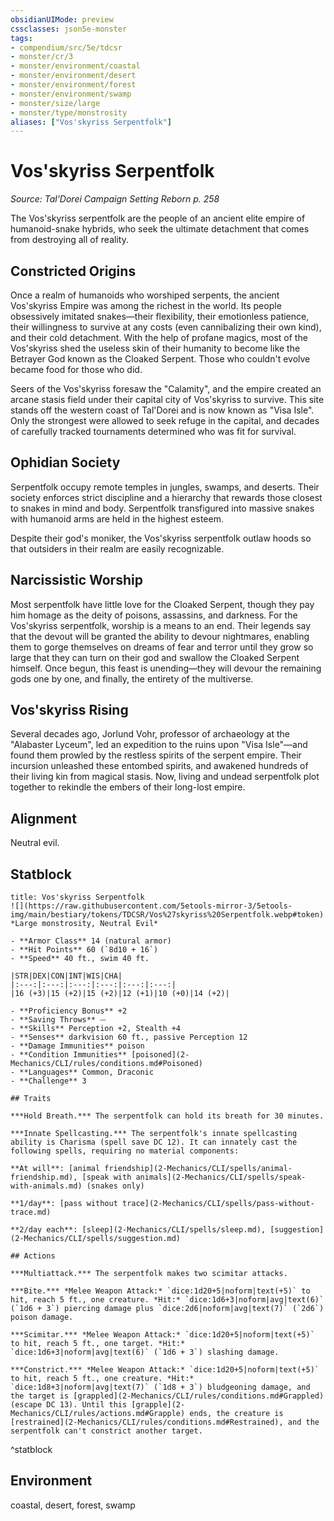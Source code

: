 ```yaml
---
obsidianUIMode: preview
cssclasses: json5e-monster
tags:
- compendium/src/5e/tdcsr
- monster/cr/3
- monster/environment/coastal
- monster/environment/desert
- monster/environment/forest
- monster/environment/swamp
- monster/size/large
- monster/type/monstrosity
aliases: ["Vos'skyriss Serpentfolk"]
---
```

# Vos'skyriss Serpentfolk
*Source: Tal'Dorei Campaign Setting Reborn p. 258*  

The Vos'skyriss serpentfolk are the people of an ancient elite empire of humanoid-snake hybrids, who seek the ultimate detachment that comes from destroying all of reality.

## Constricted Origins

Once a realm of humanoids who worshiped serpents, the ancient Vos'skyriss Empire was among the richest in the world. Its people obsessively imitated snakes—their flexibility, their emotionless patience, their willingness to survive at any costs (even cannibalizing their own kind), and their cold detachment. With the help of profane magics, most of the Vos'skyriss shed the useless skin of their humanity to become like the Betrayer God known as the Cloaked Serpent. Those who couldn't evolve became food for those who did.

Seers of the Vos'skyriss foresaw the "Calamity", and the empire created an arcane stasis field under their capital city of Vos'skyriss to survive. This site stands off the western coast of Tal'Dorei and is now known as "Visa Isle". Only the strongest were allowed to seek refuge in the capital, and decades of carefully tracked tournaments determined who was fit for survival.

## Ophidian Society

Serpentfolk occupy remote temples in jungles, swamps, and deserts. Their society enforces strict discipline and a hierarchy that rewards those closest to snakes in mind and body. Serpentfolk transfigured into massive snakes with humanoid arms are held in the highest esteem.

Despite their god's moniker, the Vos'skyriss serpentfolk outlaw hoods so that outsiders in their realm are easily recognizable.

## Narcissistic Worship

Most serpentfolk have little love for the Cloaked Serpent, though they pay him homage as the deity of poisons, assassins, and darkness. For the Vos'skyriss serpentfolk, worship is a means to an end. Their legends say that the devout will be granted the ability to devour nightmares, enabling them to gorge themselves on dreams of fear and terror until they grow so large that they can turn on their god and swallow the Cloaked Serpent himself. Once begun, this feast is unending—they will devour the remaining gods one by one, and finally, the entirety of the multiverse.

## Vos'skyriss Rising

Several decades ago, Jorlund Vohr, professor of archaeology at the "Alabaster Lyceum", led an expedition to the ruins upon "Visa Isle"—and found them prowled by the restless spirits of the serpent empire. Their incursion unleashed these entombed spirits, and awakened hundreds of their living kin from magical stasis. Now, living and undead serpentfolk plot together to rekindle the embers of their long-lost empire.

## Alignment

Neutral evil.

## Statblock

```ad-statblock
title: Vos'skyriss Serpentfolk
![](https://raw.githubusercontent.com/5etools-mirror-3/5etools-img/main/bestiary/tokens/TDCSR/Vos%27skyriss%20Serpentfolk.webp#token)
*Large monstrosity, Neutral Evil*

- **Armor Class** 14 (natural armor)
- **Hit Points** 60 (`8d10 + 16`)
- **Speed** 40 ft., swim 40 ft.

|STR|DEX|CON|INT|WIS|CHA|
|:---:|:---:|:---:|:---:|:---:|:---:|
|16 (+3)|15 (+2)|15 (+2)|12 (+1)|10 (+0)|14 (+2)|

- **Proficiency Bonus** +2
- **Saving Throws** ⏤
- **Skills** Perception +2, Stealth +4
- **Senses** darkvision 60 ft., passive Perception 12
- **Damage Immunities** poison
- **Condition Immunities** [poisoned](2-Mechanics/CLI/rules/conditions.md#Poisoned)
- **Languages** Common, Draconic
- **Challenge** 3

## Traits

***Hold Breath.*** The serpentfolk can hold its breath for 30 minutes.

***Innate Spellcasting.*** The serpentfolk's innate spellcasting ability is Charisma (spell save DC 12). It can innately cast the following spells, requiring no material components:

**At will**: [animal friendship](2-Mechanics/CLI/spells/animal-friendship.md), [speak with animals](2-Mechanics/CLI/spells/speak-with-animals.md) (snakes only)

**1/day**: [pass without trace](2-Mechanics/CLI/spells/pass-without-trace.md)

**2/day each**: [sleep](2-Mechanics/CLI/spells/sleep.md), [suggestion](2-Mechanics/CLI/spells/suggestion.md)

## Actions

***Multiattack.*** The serpentfolk makes two scimitar attacks.

***Bite.*** *Melee Weapon Attack:* `dice:1d20+5|noform|text(+5)` to hit, reach 5 ft., one creature. *Hit:* `dice:1d6+3|noform|avg|text(6)` (`1d6 + 3`) piercing damage plus `dice:2d6|noform|avg|text(7)` (`2d6`) poison damage.

***Scimitar.*** *Melee Weapon Attack:* `dice:1d20+5|noform|text(+5)` to hit, reach 5 ft., one target. *Hit:* `dice:1d6+3|noform|avg|text(6)` (`1d6 + 3`) slashing damage.

***Constrict.*** *Melee Weapon Attack:* `dice:1d20+5|noform|text(+5)` to hit, reach 5 ft., one creature. *Hit:* `dice:1d8+3|noform|avg|text(7)` (`1d8 + 3`) bludgeoning damage, and the target is [grappled](2-Mechanics/CLI/rules/conditions.md#Grappled) (escape DC 13). Until this [grapple](2-Mechanics/CLI/rules/actions.md#Grapple) ends, the creature is [restrained](2-Mechanics/CLI/rules/conditions.md#Restrained), and the serpentfolk can't constrict another target.
```
^statblock

## Environment

coastal, desert, forest, swamp